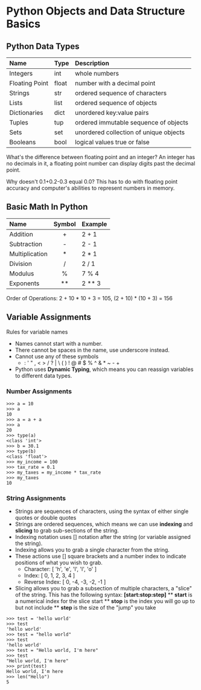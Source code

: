 # Python Objects and Data Structure Basics

## Python Data Types

| Name           | Type  | Description                            |
|:---------------|:------|:---------------------------------------|
| Integers       | int   | whole numbers                          |
| Floating Point | float | number with a decimal point            |
| Strings        | str   | ordered sequence of characters         |
| Lists          | list  | ordered sequence of objects            |
| Dictionaries   | dict  | unordered key:value pairs              |
| Tuples         | tup   | ordered immutable sequence of objects  |
| Sets           | set   | unordered collection of unique objects |
| Booleans       | bool  | logical values true or false           |

What's the difference between floating point and an integer? An integer has no 
 decimals in it, a floating point number can display digits past the decimal point.

Why doesn't 0.1+0.2-0.3 equal 0.0? This has to do with floating point accuracy 
 and computer's abilities to represent numbers in memory.

## Basic Math In Python

| Name           | Symbol | Example |
|:---------------|:------:|:--------|
| Addition       | +      | 2 + 1   |
| Subtraction    | -      | 2 - 1   |
| Multiplication | *      | 2 \* 1  |
| Division       | /      | 2 / 1   |
| Modulus        | %      | 7 % 4   |
| Exponents      | **     | 2 ** 3  |

Order of Operations: 2 + 10 * 10 + 3 = 105, (2 + 10) * (10 + 3) = 156

## Variable Assignments
 
Rules for variable names
* Names cannot start with a number.
* There cannot be spaces in the name, use underscore instead.
* Cannot use any of these symbols
  * : ' " , < > / ? | \ ( ) ! @ # $ % ^ & * ~ - +
* Python uses **Dynamic Typing**, which means you can reassign variables to
 different data types.


### Number Assignments
```
>>> a = 10
>>> a
10
>>> a = a + a
>>> a
20
>>> type(a)
<class 'int'>
>>> b = 30.1
>>> type(b)
<class 'float'>
>>> my_income = 100
>>> tax_rate = 0.1
>>> my_taxes = my_income * tax_rate
>>> my_taxes
10
```

### String Assignments
* Strings are sequences of characters, using the syntax of either single quotes
 or double quotes
* Strings are ordered sequences, which means we can use **indexing** and
 **slicing** to grab sub-sections of the string.
* Indexing notation uses [] notation after the string (or variable assigned the
 string).
* Indexing allows you to grab a single character from the string.
* These actions use [] square brackets and a number index to indicate positions
 of what you wish to grab.
  * Character: [ 'h', 'e', 'l', 'l', 'o' ]
  * Index: [ 0, 1, 2, 3, 4 ]
  * Reverse Index: [ 0, -4, -3, -2, -1 ]
* Slicing allows you to grab a subsection of multiple characters, a "slice" of
 the string. This has the following syntax: **[start:stop:step]**
  ** **start** is a numerical index for the slice start
  ** **stop** is the index you will go up to but not include
  ** **step** is the size of the "jump" you take
```
>>> test = 'hello world'
>>> test
'hello world'
>>> test = "hello world"
>>> test
'hello world'
>>> test = "Hello world, I'm here"
>>> test
"Hello world, I'm here"
>>> print(test)
Hello world, I'm here
>>> len("Hello")
5
```

